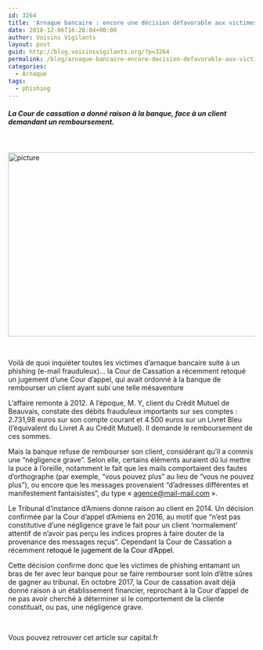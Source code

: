 ```yaml
---
id: 3264
title: 'Arnaque bancaire : encore une décision défavorable aux victimes de phishing'
date: 2018-12-06T16:28:04+00:00
author: Voisins Vigilants
layout: post
guid: http://blog.voisinsvigilants.org/?p=3264
permalink: /blog/arnaque-bancaire-encore-decision-defavorable-aux-victimes-phishing/
categories:
  - Arnaque
tags:
  - phishing
---
```

##### La Cour de cassation a donné raison à la banque, face à un client demandant un remboursement.

&nbsp;

[<img class="aligncenter wp-image-3266 size-full" src="./../../images/2018/06/picture.jpg" alt="picture" width="750" height="375" />](./../../images/2018/06/picture.jpg)

&nbsp;

Voilà de quoi inquiéter toutes les victimes d’arnaque bancaire suite à un phishing (e-mail frauduleux)… la Cour de Cassation a récemment retoqué un jugement d’une Cour d’appel, qui avait ordonné à la banque de rembourser un client ayant subi une telle mésaventure
<!--more-->
L’affaire remonte à 2012. A l’époque, M. Y, client du Crédit Mutuel de Beauvais, constate des débits frauduleux importants sur ses comptes : 2.731,98 euros sur son compte courant et 4.500 euros sur un Livret Bleu (l’équivalent du Livret A au Crédit Mutuel). Il demande le remboursement de ces sommes.

Mais la banque refuse de rembourser son client, considérant qu’il a commis une “négligence grave”. Selon elle, certains éléments auraient dû lui mettre la puce à l’oreille, notamment le fait que les mails comportaient des fautes d’orthographe (par exemple, “vous pouvez plus” au lieu de “vous ne pouvez plus”), ou encore que les messages provenaient “d&rsquo;adresses différentes et manifestement fantaisistes”, du type &laquo;&nbsp;agence@mail-mail.com&nbsp;&raquo;.

Le Tribunal d’instance d’Amiens donne raison au client en 2014. Un décision confirmée par la Cour d’appel d’Amiens en 2016, au motif que “n’est pas constitutive d’une négligence grave le fait pour un client &lsquo;normalement’ attentif de n’avoir pas perçu les indices propres à faire douter de la provenance des messages reçus”. Cependant la Cour de Cassation a récemment r<span style="color: #000000;">etoqué le jugement de la Cour d&rsquo;Appel. </span>

Cette décision confirme donc que les victimes de phishing entamant un bras de fer avec leur banque pour se faire rembourser sont loin d’être sûres de gagner au tribunal. En octobre 2017, la Cour de cassation avait déjà donné raison à un établissement financier, reprochant à la Cour d’appel de ne pas avoir cherché à déterminer si le comportement de la cliente constituait, ou pas, une négligence grave.

&nbsp;

Vous pouvez retrouver cet article sur capital.fr